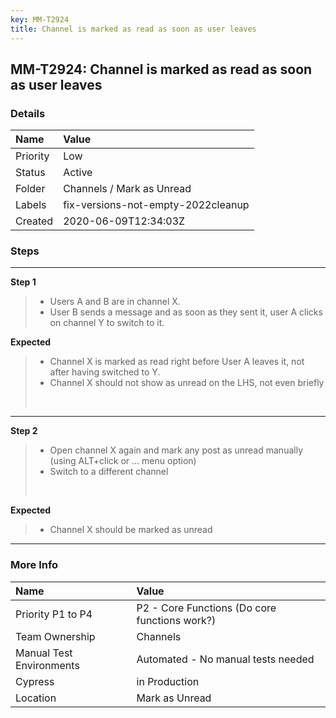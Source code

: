 ```yaml
---
key: MM-T2924
title: Channel is marked as read as soon as user leaves
---
```


## MM-T2924: Channel is marked as read as soon as user leaves

### Details

| Name     | Value                              |
| :------- | :--------------------------------- |
| Priority | Low                                |
| Status   | Active                             |
| Folder   | Channels / Mark as Unread          |
| Labels   | fix-versions-not-empty-2022cleanup |
| Created  | 2020-06-09T12:34:03Z               |

### Steps

<hr/>

**Step 1**

> <article><ul><li>Users A and B are in channel X.</li><li>User B sends a message and as soon as they sent it, user A clicks on channel Y to switch to it.</li></ul></article>

**Expected**

> <article><ul><li>Channel X is marked as read right before User A leaves it, not after having switched to Y.</li><li>Channel X should not show as unread on the LHS, not even briefly</li></ul><br></article>

<hr/>

**Step 2**

> <article><ul><li>Open channel X again and mark any post as unread manually (using ALT+click or ... menu option)</li><li>Switch to a different channel&nbsp;</li></ul><br></article>

**Expected**

> <article><ul><li>Channel X should be marked as unread</li></ul></article>

<hr/>

### More Info

| Name                     | Value                                         |
| :----------------------- | :-------------------------------------------- |
| Priority P1 to P4        | P2 - Core Functions (Do core functions work?) |
| Team Ownership           | Channels                                      |
| Manual Test Environments | Automated - No manual tests needed            |
| Cypress                  | in Production                                 |
| Location                 | Mark as Unread                                |
